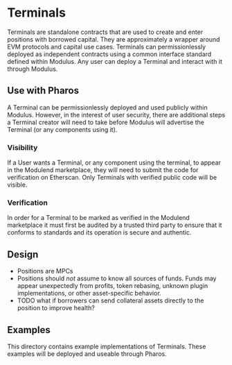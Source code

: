 # Terminals
Terminals are standalone contracts that are used to create and enter positions with borrowed capital. They are approximately a wrapper around EVM protocols and capital use cases. Terminals can permissionlessly deployed as independent contracts using a common interface standard defined within Modulus. Any user can deploy a Terminal and interact with it through Modulus.

## Use with Pharos
A Terminal can be permissionlessly deployed and used publicly within Modulus. However, in the interest of user security, there are additional steps a Terminal creator will need to take before Modulus will advertise the Terminal (or any components using it).

### Visibility
If a User wants a Terminal, or any component using the terminal, to appear in the Modulend marketplace, they will need to submit the code for verification on Etherscan. Only Terminals with verified public code will be visible.

### Verification
In order for a Terminal to be marked as verified in the Modulend marketplace it must first be audited by a trusted third party to ensure that it conforms to standards and its operation is secure and authentic.

## Design
- Positions are MPCs
- Positions should *not* assume to know all sources of funds. Funds may appear unexpectedly from profits, token
rebasing, unknown plugin implementations, or other asset-specific behavior.
- TODO what if borrowers can send collateral assets directly to the position to improve health?

## Examples
This directory contains example implementations of Terminals. These examples will be deployed and useable through Pharos.
